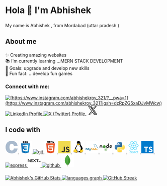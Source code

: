 
<h1 align="left">Hola 👋 I'm Abhishek</h1>

###

<p align="left">My name is Abhishek , from Mordabad (uttar pradesh )</p>

###

<h2 align="left">About me</h2>

###

<p align="left">✨ Creating amazing websites<br>📚 I'm currently learning ...MERN STACK DEVELOPMENT<br>🎯 Goals:  upgrade and develop new skills<br>🎲 Fun fact: ...develop fun games</p>
<h3 align="left">Connect with me:</h3>
<p align="left">
<a href="https://www.instagram.com/abhishekroy_321?igsh=dzRpZG5xaDJvMWcw" target="blank"><img align="center" src="https://raw.githubusercontent.com/rahuldkjain/github-profile-readme-generator/master/src/images/icons/Social/instagram.svg" alt="[https://www.instagram.com/abhishekroy_321/?__pwa=1](https://www.instagram.com/abhishekroy_321?igsh=dzRpZG5xaDJvMWcw)" height="30" width="40" /></a>
<a href="https://www.linkedin.com/in/abhishek-shrivastav-542152299" target="_blank"><img align="center" src="https://raw.githubusercontent.com/rahuldkjain/github-profile-readme-generator/master/src/images/icons/Social/linked-in-alt.svg" alt="LinkedIn Profile" height="30" width="40" />
</a>
<a href="https://x.com/Abhishek844590" target="_blank">
  <img align="center"
       src="https://cdn.simpleicons.org/x/FFFFFF/000000"
       alt="X (Twitter) Profile"
       height="30" width="40" />
</a>
<a href="https://x.com/Abhishek844590" target="_blank">
  <svg align="center" height="30" width="40" viewBox="0 0 24 24" xmlns="http://www.w3.org/2000/svg">
    <path d="M18.244 2H21l-6.51 7.44L22.5 22h-6.99l-4.36-5.72L5.1 22H2.34l6.99-8.0L1.5 2h7.09l3.93 5.2L18.244 2zm-1.23 18h1.94L8.77 4H6.83l10.184 16z"
          fill="white"
          stroke="black"
          stroke-width="1"/>
  </svg>
</a>


</a>

</p>


###

<h2 align="left">I code with</h2>

###

<div align="left">
 <p align="left"> 
  <a href="https://www.cprogramming.com/" target="_blank" rel="noreferrer"> <img src="https://raw.githubusercontent.com/devicons/devicon/master/icons/c/c-original.svg" alt="c" width="40" height="40"/> </a> 
  <a href="https://www.w3schools.com/css/" target="_blank" rel="noreferrer"> <img src="https://raw.githubusercontent.com/devicons/devicon/master/icons/css3/css3-original-wordmark.svg" alt="css3" width="40" height="40"/> </a>
  <a href="https://git-scm.com/" target="_blank" rel="noreferrer"> <img src="https://www.vectorlogo.zone/logos/git-scm/git-scm-icon.svg" alt="git" width="40" height="40"/> 
  </a> 
  <a href="https://www.w3.org/html/" target="_blank" rel="noreferrer"> <img src="https://raw.githubusercontent.com/devicons/devicon/master/icons/html5/html5-original-wordmark.svg" alt="html5" width="40" height="40"/> </a> 
  <a href="https://developer.mozilla.org/en-US/docs/Web/JavaScript" target="_blank" rel="noreferrer"> <img src="https://raw.githubusercontent.com/devicons/devicon/master/icons/javascript/javascript-original.svg" alt="javascript" width="40" height="40"/> </a>
  <a href="https://www.linux.org/" target="_blank" rel="noreferrer"> <img src="https://raw.githubusercontent.com/devicons/devicon/master/icons/linux/linux-original.svg" alt="linux" width="40" height="40"/> </a>
  <a href="https://www.mysql.com/" target="_blank" rel="noreferrer"> <img src="https://raw.githubusercontent.com/devicons/devicon/master/icons/mysql/mysql-original-wordmark.svg" alt="mysql" width="40" height="40"/> </a>
  <a href="https://nodejs.org" target="_blank" rel="noreferrer"> <img src="https://raw.githubusercontent.com/devicons/devicon/master/icons/nodejs/nodejs-original-wordmark.svg" alt="nodejs" width="40" height="40"/> </a> 
  <a href="https://www.python.org" target="_blank" rel="noreferrer"> <img src="https://raw.githubusercontent.com/devicons/devicon/master/icons/python/python-original.svg" alt="python" width="40" height="40"/> </a> 
  <a href="https://reactjs.org/" target="_blank" rel="noreferrer"> <img src="https://raw.githubusercontent.com/devicons/devicon/master/icons/react/react-original-wordmark.svg" alt="react" width="40" height="40"/> </a> 
  <a href="https://www.typescriptlang.org/" target="_blank" rel="noreferrer"> <img src="https://raw.githubusercontent.com/devicons/devicon/master/icons/typescript/typescript-original.svg" alt="typescript" width="40" height="40"/> </a>
<a href="https://expressjs.com/" target="_blank" rel="noreferrer">
  <img src="https://upload.wikimedia.org/wikipedia/commons/6/64/Expressjs.png" alt="express" width="40" height="40"/>
</a>

  <a href="https://nextjs.org/" target="_blank" rel="noreferrer">
  <img src="https://raw.githubusercontent.com/devicons/devicon/master/icons/nextjs/nextjs-original-wordmark.svg" alt="nextjs" width="40" height="40"/>
</a>
<a href="https://github.com/iamabhishek-2006" target="_blank" rel="noreferrer">
  <img src="https://cdn.jsdelivr.net/gh/devicons/devicon/icons/github/github-original.svg" alt="github" width="40" height="40"/>
</a>

  <a href="https://www.mongodb.com/" target="_blank" rel="noreferrer">
  <img src="https://raw.githubusercontent.com/devicons/devicon/master/icons/mongodb/mongodb-original.svg" alt="mongodb" width="40" height="40"/</a>  </p>
</div>

###
![Abhishek's GitHub Stats](https://github-readme-stats.vercel.app/api?username=iamabhishek-2006&show_icons=true&theme=radical)
 <img src="https://github-readme-stats.vercel.app/api/top-langs?username=iamabhishek-2006&locale=en&hide_title=false&layout=compact&card_width=320&langs_count=5&theme=radical&hide_border=false" height="195" alt="languages graph"  />
![GitHub Streak](https://github-readme-streak-stats.herokuapp.com/?user=iamabhishek-2006&theme=highcontrast)

